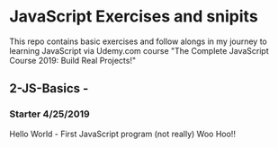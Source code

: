 # JavaScript Exercises and snipits
This repo contains basic exercises and follow alongs in my journey to learning JavaScript via Udemy.com course "The Complete JavaScript Course 2019: Build Real Projects!"

## 2-JS-Basics - 
### Starter 4/25/2019
Hello World - First JavaScript program (not really)  Woo Hoo!!
